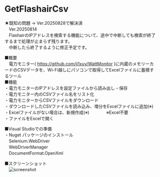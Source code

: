 # GetFlashairCsv
★既知の問題  -> Ver.20250828で解決済  
　Ver.20250814  
　FlashairのIPアドレスを検索する機能について、途中で中断しても検索が終了するまで処理が止まらず残ります。  
　中断したら終了するように修正予定です。  
  
■概要  
　電力モニター( https://github.com/ji1xuy/WattMonitor )に内蔵のメモリーカードのCSVデータを、Wi-Fi越しにパソコンで取得してExcelファイルに蓄積するツール  
■機能  
・電力モニターのIPアドレスを設定ファイルから読み出し・保存  
・電力モニター内のCSVファイル名をリスト化  
・電力モニターからCSVファイルをダウンロード  
・ダウンロードしたCSVファイルを読み込み、増分をExcelファイルに追加(※)  
・Excelファイルがない場合は、新規作成(※)　　　　※Excel不要  
・ファイルをExcelで開く  
  
■Visual Studioでの準備  
・Nuget パッケージのインストール  
　Selenium.WebDriver  
　WebDriverManager  
　DocumentFormat.OpenXml  

■スクリーンショット  
　![screenshot](https://github.com/ji1xuy/GetFlashairCsv/assets/114241917/28f9f840-a5f0-4b0b-b3c3-b0e03731aba7)

　

